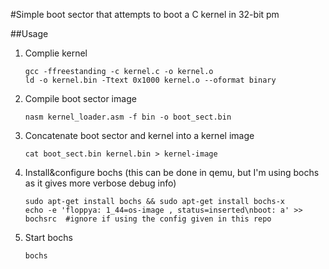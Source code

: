 #Simple boot sector that attempts to boot a C kernel in 32-bit pm

##Usage

1. Complie kernel

    ```
    gcc -ffreestanding -c kernel.c -o kernel.o
    ld -o kernel.bin -Ttext 0x1000 kernel.o --oformat binary
    ```

2. Compile boot sector image

    ```
    nasm kernel_loader.asm -f bin -o boot_sect.bin
    ```

3. Concatenate boot sector and kernel into a kernel image

    ```
    cat boot_sect.bin kernel.bin > kernel-image
    ```

4. Install&configure bochs (this can be done in qemu, but I'm using bochs as it gives more verbose debug info)

    ```
    sudo apt-get install bochs && sudo apt-get install bochs-x
    echo -e 'floppya: 1_44=os-image , status=inserted\nboot: a' >> bochsrc  #ignore if using the config given in this repo
    ```

5. Start bochs

    ```
    bochs
    ```
